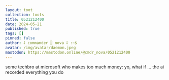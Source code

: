 ```yaml
---
layout: toot
collection: toots
title: 0521212400
date: 2024-05-21
published: true
tags: []
pinned: false
author: ⸸ commander ░ nova ⸸ :~$
avatar: /img/avatar/daemon.jpeg
mastodon: https://mastodon.online/@cmdr_nova/0521212400
---
```


some techbro at microsoft who makes too much money: yo, what if ... the ai recorded everything you do
